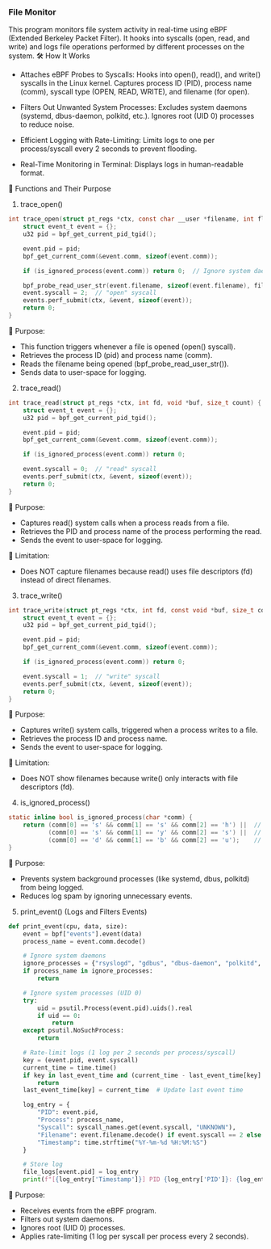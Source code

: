 ### File Monitor

This program monitors file system activity in real-time using eBPF (Extended Berkeley Packet Filter). It hooks into syscalls (open, read, and write) and logs file operations performed by different processes on the system.
🛠️ How It Works

- Attaches eBPF Probes to Syscalls:
        Hooks into open(), read(), and write() syscalls in the Linux kernel.
        Captures process ID (PID), process name (comm), syscall type (OPEN, READ, WRITE), and filename (for open).

- Filters Out Unwanted System Processes:
        Excludes system daemons (systemd, dbus-daemon, polkitd, etc.).
        Ignores root (UID 0) processes to reduce noise.

- Efficient Logging with Rate-Limiting:
        Limits logs to one per process/syscall every 2 seconds to prevent flooding.

- Real-Time Monitoring in Terminal:
        Displays logs in human-readable format.


📌 Functions and Their Purpose
1. trace_open() 
```c
int trace_open(struct pt_regs *ctx, const char __user *filename, int flags) {
    struct event_t event = {};
    u32 pid = bpf_get_current_pid_tgid();

    event.pid = pid;
    bpf_get_current_comm(&event.comm, sizeof(event.comm));

    if (is_ignored_process(event.comm)) return 0;  // Ignore system daemons

    bpf_probe_read_user_str(event.filename, sizeof(event.filename), filename);
    event.syscall = 2;  // "open" syscall
    events.perf_submit(ctx, &event, sizeof(event));
    return 0;
}
```
🔹 Purpose:

- This function triggers whenever a file is opened (open() syscall).
- Retrieves the process ID (pid) and process name (comm).
- Reads the filename being opened (bpf_probe_read_user_str()).
- Sends data to user-space for logging.

2. trace_read()
```c
int trace_read(struct pt_regs *ctx, int fd, void *buf, size_t count) {
    struct event_t event = {};
    u32 pid = bpf_get_current_pid_tgid();

    event.pid = pid;
    bpf_get_current_comm(&event.comm, sizeof(event.comm));

    if (is_ignored_process(event.comm)) return 0;

    event.syscall = 0;  // "read" syscall
    events.perf_submit(ctx, &event, sizeof(event));
    return 0;
}
```
🔹 Purpose:

- Captures read() system calls when a process reads from a file.
- Retrieves the PID and process name of the process performing the read.
- Sends the event to user-space for logging.

🔹 Limitation:

- Does NOT capture filenames because read() uses file descriptors (fd) instead of direct filenames.

3. trace_write() 
```c
int trace_write(struct pt_regs *ctx, int fd, const void *buf, size_t count) {
    struct event_t event = {};
    u32 pid = bpf_get_current_pid_tgid();

    event.pid = pid;
    bpf_get_current_comm(&event.comm, sizeof(event.comm));

    if (is_ignored_process(event.comm)) return 0;

    event.syscall = 1;  // "write" syscall
    events.perf_submit(ctx, &event, sizeof(event));
    return 0;
}
```
🔹 Purpose:
- Captures write() system calls, triggered when a process writes to a file.
- Retrieves the process ID and process name.
- Sends the event to user-space for logging.

🔹 Limitation:
- Does NOT show filenames because write() only interacts with file descriptors (fd).

4. is_ignored_process() 
```c
static inline bool is_ignored_process(char *comm) {
    return (comm[0] == 's' && comm[1] == 's' && comm[2] == 'h') ||  // sshd
           (comm[0] == 's' && comm[1] == 'y' && comm[2] == 's') ||  // systemd
           (comm[0] == 'd' && comm[1] == 'b' && comm[2] == 'u');    // dbus-daemon
}
```
🔹 Purpose:
- Prevents system background processes (like systemd, dbus, polkitd) from being logged.
- Reduces log spam by ignoring unnecessary events.

5. print_event() (Logs and Filters Events)
```python
def print_event(cpu, data, size):
    event = bpf["events"].event(data)
    process_name = event.comm.decode()

    # Ignore system daemons
    ignore_processes = {"rsyslogd", "gdbus", "dbus-daemon", "polkitd", "systemd-timesyncd", "systemd", "journalctl"}
    if process_name in ignore_processes:
        return

    # Ignore system processes (UID 0)
    try:
        uid = psutil.Process(event.pid).uids().real
        if uid == 0:
            return
    except psutil.NoSuchProcess:
        return

    # Rate-limit logs (1 log per 2 seconds per process/syscall)
    key = (event.pid, event.syscall)
    current_time = time.time()
    if key in last_event_time and (current_time - last_event_time[key] < 2):
        return
    last_event_time[key] = current_time  # Update last event time

    log_entry = {
        "PID": event.pid,
        "Process": process_name,
        "Syscall": syscall_names.get(event.syscall, "UNKNOWN"),
        "Filename": event.filename.decode() if event.syscall == 2 else "N/A",
        "Timestamp": time.strftime("%Y-%m-%d %H:%M:%S")
    }

    # Store log
    file_logs[event.pid] = log_entry
    print(f"[{log_entry['Timestamp']}] PID {log_entry['PID']}: {log_entry['Process']} {log_entry['Syscall']} {log_entry['Filename']}")
```
🔹 Purpose:
- Receives events from the eBPF program.
- Filters out system daemons.
- Ignores root (UID 0) processes.
- Applies rate-limiting (1 log per syscall per process every 2 seconds).
